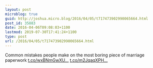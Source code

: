 ```yaml
---
layout: post
microblog: true
guid: http://joshua.micro.blog/2016/04/05/t717473902990065664.html
post_id: 35883
date: 2016-04-06T09:08:03+1100
lastmod: 2019-07-30T17:41:24+1100
type: post
url: /2016/04/05/t717473902990065664.html
---
```

Common mistakes people make on the most boring piece of marriage paperwork [t.co/wxBNmGwXU...](https://t.co/wxBNmGwXUH) [t.co/m2JqaqXPH...](https://t.co/m2JqaqXPHq)
